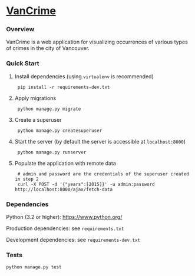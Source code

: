 # <a href="http://vancrime.me">VanCrime</a>

### Overview

VanCrime is a web application for visualizing occurrences of various types of crimes in the city of Vancouver.

### Quick Start

1. Install dependencies (using `virtualenv` is recommended)
    
        pip install -r requirements-dev.txt

2. Apply migrations
    
        python manage.py migrate

3. Create a superuser

        python manage.py createsuperuser

4. Start the server (by default the server is accessible at `localhost:8000`)

        python manage.py runserver

5. Populate the application with remote data
        
        # admin and password are the credentials of the superuser created in step 2
        curl -X POST -d '{"years":[2015]}' -u admin:password http://localhost:8000/ajax/fetch-data

### Dependencies
Python (3.2 or higher): https://www.python.org/

Production dependencies: see `requirements.txt`

Development dependencies: see `requirements-dev.txt`

### Tests

    python manage.py test
